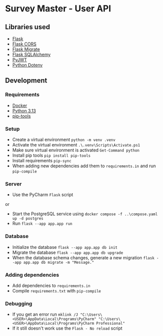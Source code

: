 # Survey Master - User API

## Libraries used

- [Flask](https://flask.palletsprojects.com/en/stable/)
- [Flask CORS](https://flask-cors.readthedocs.io/)
- [Flask Migrate](https://flask-migrate.readthedocs.io/)
- [Flask SQLAlchemy](https://flask-sqlalchemy.readthedocs.io/)
- [PyJWT](https://pyjwt.readthedocs.io/)
- [Python Dotenv](https://github.com/theskumar/python-dotenv/)

## Development

### Requirements

- [Docker](https://www.docker.com/)
- [Python 3.13](https://www.python.org/)
- [pip-tools](https://github.com/jazzband/pip-tools/)

### Setup

- Create a virtual environment `python -m venv .venv`
- Activate the virtual environment `.\.venv\Scripts\Activate.ps1`
- Make sure virtual environment is activated `Get-Command python`
- Install pip tools `pip install pip-tools`
- Install requirements `pip-sync`
- When adding new dependencies add them to `requirements.in` and run `pip-compile`

### Server

- Use the PyCharm `Flask` script

or

- Start the PostgreSQL service using `docker compose -f ..\compose.yaml up -d postgres`
- Run `flask --app app.app run`

### Database

- Initialize the database `flask --app app.app db init`
- Migrate the database `flask --app app.app db upgrade`
- When the database schema changes, generate a new migration `flask --app app.app db migrate -m "Message."`

### Adding dependencies

- Add dependencies to `requirements.in`
- Compile `requirements.txt` with `pip-compile`

### Debugging

- If you get an error run `mklink /J "C:\Users\<USER>\AppData\Local\Programs\PyCharm" "C:\Users\<USER>\AppData\Local\Programs\PyCharm Professional"`
- If it still doesn't work use the `Flask - No reload` script
